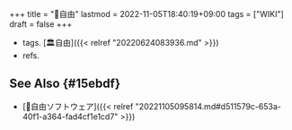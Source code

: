 +++
title = "📝自由"
lastmod = 2022-11-05T18:40:19+09:00
tags = ["WIKI"]
draft = false
+++

-   tags. [🏛自由]({{< relref "20220624083936.md" >}})
-   refs.


## See Also {#15ebdf}

-   [📝自由ソフトウェア]({{< relref "20221105095814.md#d511579c-653a-40f1-a364-fad4cf1e1cd7" >}})
